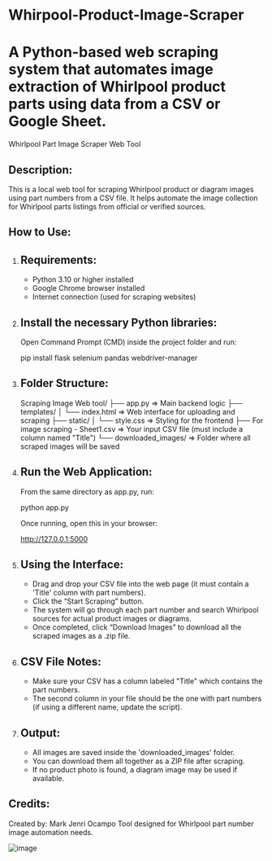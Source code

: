 # Whirpool-Product-Image-Scraper
A Python-based web scraping system that automates image extraction of Whirlpool product parts using data from a CSV or Google Sheet.
=======
Whirlpool Part Image Scraper Web Tool


Description:
------------
This is a local web tool for scraping Whirlpool product or diagram images using part numbers from a CSV file.
It helps automate the image collection for Whirlpool parts listings from official or verified sources.

How to Use:
-----------

1. Requirements:
   --------------
   - Python 3.10 or higher installed
   - Google Chrome browser installed
   - Internet connection (used for scraping websites)

2. Install the necessary Python libraries:
   ---------------------------------------
   Open Command Prompt (CMD) inside the project folder and run:

   pip install flask selenium pandas webdriver-manager

3. Folder Structure:
   ------------------
   Scraping Image Web tool/
   ├── app.py                          => Main backend logic
   ├── templates/
   │   └── index.html                  => Web interface for uploading and scraping
   ├── static/
   │   └── style.css                   => Styling for the frontend
   ├── For image scraping - Sheet1.csv => Your input CSV file (must include a column named "Title")
   └── downloaded_images/             => Folder where all scraped images will be saved

4. Run the Web Application:
   -------------------------
   From the same directory as app.py, run:

   python app.py

   Once running, open this in your browser:

   http://127.0.0.1:5000

5. Using the Interface:
   ---------------------
   - Drag and drop your CSV file into the web page (it must contain a 'Title' column with part numbers).
   - Click the “Start Scraping” button.
   - The system will go through each part number and search Whirlpool sources for actual product images or diagrams.
   - Once completed, click “Download Images” to download all the scraped images as a .zip file.

6. CSV File Notes:
   ----------------
   - Make sure your CSV has a column labeled "Title" which contains the part numbers.
   - The second column in your file should be the one with part numbers (if using a different name, update the script).

7. Output:
   --------
   - All images are saved inside the 'downloaded_images' folder.
   - You can download them all together as a ZIP file after scraping.
   - If no product photo is found, a diagram image may be used if available.

Credits:
--------
Created by: Mark Jenri Ocampo
Tool designed for Whirlpool part number image automation needs.

![image](https://github.com/user-attachments/assets/39ea958e-f2b1-4d66-aa0a-a54707a00667)

